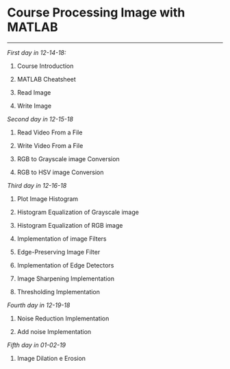 # Course Processing Image with MATLAB
-------------------------------------------------------------
*First day in 12-14-18:*

  1. Course Introduction

  2. MATLAB Cheatsheet

  3. Read Image

  4. Write Image

*Second day in 12-15-18*

  1. Read Video From a File

  2. Write Video From a File

  3. RGB to Grayscale image Conversion

  4. RGB to HSV image Conversion

*Third day in 12-16-18*

  1. Plot Image Histogram

  2. Histogram Equalization of Grayscale image

  3. Histogram Equalization of RGB image

  4. Implementation of image Filters

  5. Edge-Preserving Image Filter

  6. Implementation of Edge Detectors

  7. Image Sharpening Implementation

  8. Thresholding Implementation

*Fourth day in 12-19-18*

  1. Noise Reduction Implementation

  2. Add noise Implementation

 *Fifth day in 01-02-19*

  1. Image Dilation e Erosion
  
